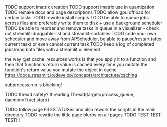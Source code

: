 TODO support imatrix creation
TODO support imatrix use in quantization
TODO remake docs and page descriptions
TODO allow gpu offload for certain tasks
TODO rewrite install scripts
TODO be able to queue jobs across files and preferably write them to disk + use a background scheduler
TODO be able to reorder and remove tasks in queue in a visualizer - check out streamlit-draggable-list and streamlit-sortables
TODO code your own scheduler and move away from APScheduler, be able to pause/restart (after current task) or even cancel current task
TODO keep a log of completed jobs/read both files with a streamlit ui element

the way @st.cache_resources works is that you apply it to a function and then that function's return value is cached
every time you mutate the function's return value you mutate the object in cache
https://docs.streamlit.io/develop/concepts/architecture/caching

subprocess.run is blocking!

TODO thread safety? threading.Thread(target=process_queue, daemon=True).start()

TODO follow page FILESTATUSes and also rework the scripts in the main directory
TODO rewrite the little page blurbs on all pages
TODO TEST TEST TEST!!!